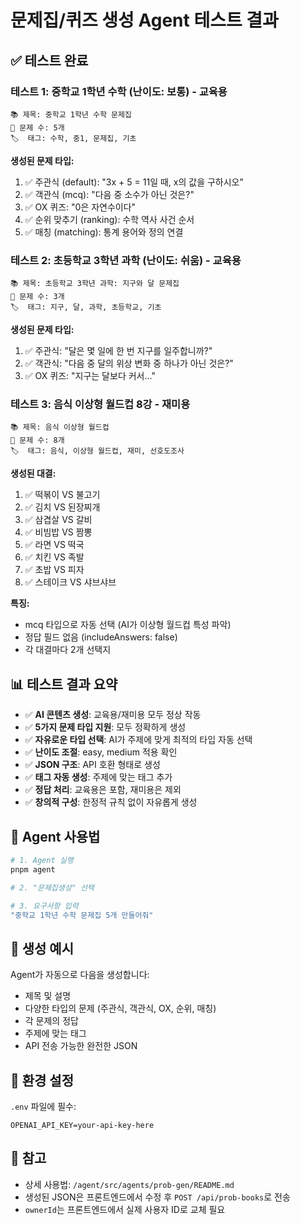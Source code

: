 # 문제집/퀴즈 생성 Agent 테스트 결과

## ✅ 테스트 완료

### 테스트 1: 중학교 1학년 수학 (난이도: 보통) - 교육용

```
📚 제목: 중학교 1학년 수학 문제집
🔢 문제 수: 5개
🏷️  태그: 수학, 중1, 문제집, 기초
```

**생성된 문제 타입:**

1. ✅ 주관식 (default): "3x + 5 = 11일 때, x의 값을 구하시오"
2. ✅ 객관식 (mcq): "다음 중 소수가 아닌 것은?"
3. ✅ OX 퀴즈: "0은 자연수이다"
4. ✅ 순위 맞추기 (ranking): 수학 역사 사건 순서
5. ✅ 매칭 (matching): 통계 용어와 정의 연결

### 테스트 2: 초등학교 3학년 과학 (난이도: 쉬움) - 교육용

```
📚 제목: 초등학교 3학년 과학: 지구와 달 문제집
🔢 문제 수: 3개
🏷️  태그: 지구, 달, 과학, 초등학교, 기초
```

**생성된 문제 타입:**

1. ✅ 주관식: "달은 몇 일에 한 번 지구를 일주합니까?"
2. ✅ 객관식: "다음 중 달의 위상 변화 중 하나가 아닌 것은?"
3. ✅ OX 퀴즈: "지구는 달보다 커서..."

### 테스트 3: 음식 이상형 월드컵 8강 - 재미용

```
📚 제목: 음식 이상형 월드컵
🔢 문제 수: 8개
🏷️  태그: 음식, 이상형 월드컵, 재미, 선호도조사
```

**생성된 대결:**

1. ✅ 떡볶이 VS 불고기
2. ✅ 김치 VS 된장찌개
3. ✅ 삼겹살 VS 갈비
4. ✅ 비빔밥 VS 짬뽕
5. ✅ 라면 VS 떡국
6. ✅ 치킨 VS 족발
7. ✅ 초밥 VS 피자
8. ✅ 스테이크 VS 샤브샤브

**특징:**

- mcq 타입으로 자동 선택 (AI가 이상형 월드컵 특성 파악)
- 정답 필드 없음 (includeAnswers: false)
- 각 대결마다 2개 선택지

## 📊 테스트 결과 요약

- ✅ **AI 콘텐츠 생성**: 교육용/재미용 모두 정상 작동
- ✅ **5가지 문제 타입 지원**: 모두 정확하게 생성
- ✅ **자유로운 타입 선택**: AI가 주제에 맞게 최적의 타입 자동 선택
- ✅ **난이도 조절**: easy, medium 적용 확인
- ✅ **JSON 구조**: API 호환 형태로 생성
- ✅ **태그 자동 생성**: 주제에 맞는 태그 추가
- ✅ **정답 처리**: 교육용은 포함, 재미용은 제외
- ✅ **창의적 구성**: 한정적 규칙 없이 자유롭게 생성

## 🎯 Agent 사용법

```bash
# 1. Agent 실행
pnpm agent

# 2. "문제집생성" 선택

# 3. 요구사항 입력
"중학교 1학년 수학 문제집 5개 만들어줘"
```

## 📝 생성 예시

Agent가 자동으로 다음을 생성합니다:

- 제목 및 설명
- 다양한 타입의 문제 (주관식, 객관식, OX, 순위, 매칭)
- 각 문제의 정답
- 주제에 맞는 태그
- API 전송 가능한 완전한 JSON

## 🔧 환경 설정

`.env` 파일에 필수:

```env
OPENAI_API_KEY=your-api-key-here
```

## 📌 참고

- 상세 사용법: `/agent/src/agents/prob-gen/README.md`
- 생성된 JSON은 프론트엔드에서 수정 후 `POST /api/prob-books`로 전송
- `ownerId`는 프론트엔드에서 실제 사용자 ID로 교체 필요
